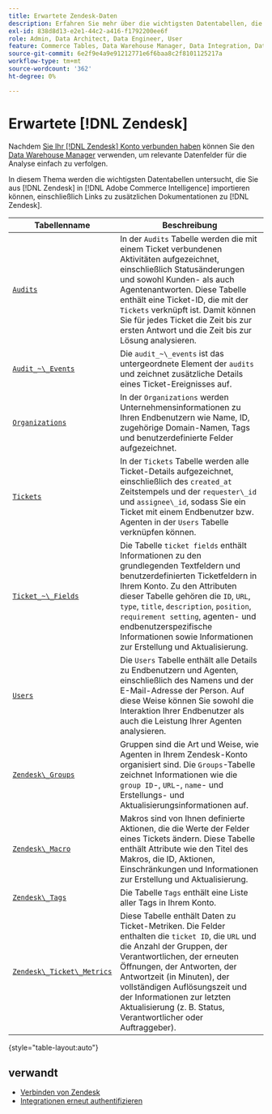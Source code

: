 ```yaml
---
title: Erwartete Zendesk-Daten
description: Erfahren Sie mehr über die wichtigsten Datentabellen, die Sie von Zendesk in Commerce Intelligence importieren können, einschließlich Links zu zusätzlichen Dokumentationen zu Zendesk-Daten.
exl-id: 838d8d13-e2e1-44c2-a416-f1792200ee6f
role: Admin, Data Architect, Data Engineer, User
feature: Commerce Tables, Data Warehouse Manager, Data Integration, Data Import/Export
source-git-commit: 6e2f9e4a9e91212771e6f6baa8c2f8101125217a
workflow-type: tm+mt
source-wordcount: '362'
ht-degree: 0%

---
```


# Erwartete [!DNL Zendesk]

Nachdem [Sie Ihr [!DNL Zendesk] Konto verbunden haben](../integrations/zendesk.md) können Sie den [Data Warehouse Manager](../../../data-analyst/data-warehouse-mgr/tour-dwm.md) verwenden, um relevante Datenfelder für die Analyse einfach zu verfolgen.

In diesem Thema werden die wichtigsten Datentabellen untersucht, die Sie aus [!DNL Zendesk] in [!DNL Adobe Commerce Intelligence] importieren können, einschließlich Links zu zusätzlichen Dokumentationen zu [!DNL Zendesk].

| Tabellenname | Beschreibung |
|-----|-----|
| [`Audits`](https://developer.zendesk.com/rest_api/docs/core/ticket_audits) | In der `Audits` Tabelle werden die mit einem Ticket verbundenen Aktivitäten aufgezeichnet, einschließlich Statusänderungen und sowohl Kunden- als auch Agentenantworten. Diese Tabelle enthält eine Ticket-ID, die mit der `Tickets` verknüpft ist. Damit können Sie für jedes Ticket die Zeit bis zur ersten Antwort und die Zeit bis zur Lösung analysieren. |
| [`Audit_~\_Events`](https://developer.zendesk.com/rest_api/docs/core/ticket_audits#audit-events) | Die `audit_~\_events` ist das untergeordnete Element der `audits` und zeichnet zusätzliche Details eines Ticket-Ereignisses auf. |
| [`Organizations`](https://developer.zendesk.com/rest_api/docs/core/organizations) | In der `Organizations` werden Unternehmensinformationen zu Ihren Endbenutzern wie Name, ID, zugehörige Domain-Namen, Tags und benutzerdefinierte Felder aufgezeichnet. |
| [`Tickets`](https://developer.zendesk.com/rest_api/docs/core/tickets) | In der `Tickets` Tabelle werden alle Ticket-Details aufgezeichnet, einschließlich des `created_at` Zeitstempels und der `requester\_id` und `assignee\_id`, sodass Sie ein Ticket mit einem Endbenutzer bzw. Agenten in der `Users` Tabelle verknüpfen können. |
| [`Ticket_~\_Fields`](https://developer.zendesk.com/rest_api/docs/core/ticket_fields) | Die Tabelle `ticket fields` enthält Informationen zu den grundlegenden Textfeldern und benutzerdefinierten Ticketfeldern in Ihrem Konto. Zu den Attributen dieser Tabelle gehören die `ID`, `URL`, `type`, `title`, `description`, `position`, `requirement setting`, agenten- und endbenutzerspezifische Informationen sowie Informationen zur Erstellung und Aktualisierung. |
| [`Users`](https://developer.zendesk.com/rest_api/docs/core/users) | Die `Users` Tabelle enthält alle Details zu Endbenutzern und Agenten, einschließlich des Namens und der E-Mail-Adresse der Person. Auf diese Weise können Sie sowohl die Interaktion Ihrer Endbenutzer als auch die Leistung Ihrer Agenten analysieren. |
| [`Zendesk\_Groups`](https://developer.zendesk.com/rest_api/docs/core/groups) | Gruppen sind die Art und Weise, wie Agenten in Ihrem Zendesk-Konto organisiert sind. Die `Groups`-Tabelle zeichnet Informationen wie die `group ID`-, `URL`-, `name`- und Erstellungs- und Aktualisierungsinformationen auf. |
| [`Zendesk\_Macro`](https://developer.zendesk.com/rest_api/docs/core/macros) | Makros sind von Ihnen definierte Aktionen, die die Werte der Felder eines Tickets ändern. Diese Tabelle enthält Attribute wie den Titel des Makros, die ID, Aktionen, Einschränkungen und Informationen zur Erstellung und Aktualisierung. |
| [`Zendesk\_Tags`](https://developer.zendesk.com/rest_api/docs/core/tags) | Die Tabelle `Tags` enthält eine Liste aller Tags in Ihrem Konto. |
| [`Zendesk\_Ticket\_Metrics`](https://developer.zendesk.com/rest_api/docs/core/ticket_metrics#ticket-metrics) | Diese Tabelle enthält Daten zu Ticket-Metriken. Die Felder enthalten die `ticket ID`, die `URL` und die Anzahl der Gruppen, der Verantwortlichen, der erneuten Öffnungen, der Antworten, der Antwortzeit (in Minuten), der vollständigen Auflösungszeit und der Informationen zur letzten Aktualisierung (z. B. Status, Verantwortlicher oder Auftraggeber). |

{style="table-layout:auto"}

## verwandt

* [Verbinden von Zendesk](../integrations/zendesk.md)
* [Integrationen erneut authentifizieren](https://experienceleague.adobe.com/docs/commerce-knowledge-base/kb/how-to/mbi-reauthenticating-integrations.html?lang=de)
